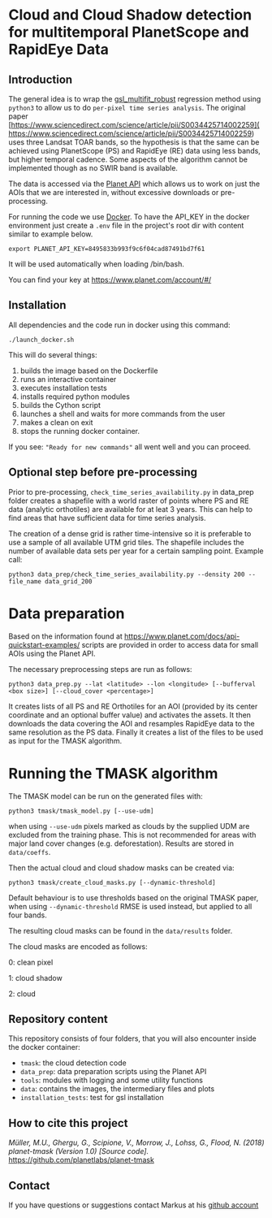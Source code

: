 # Cloud and Cloud Shadow detection for multitemporal PlanetScope and RapidEye Data

## Introduction

The general idea is to wrap the [gsl_multifit_robust](https://www.gnu.org/software/gsl/doc/html/lls.html#robust-linear-regression) regression method using
`python3` to allow us to do `per-pixel time series analysis`. The original paper 
[https://www.sciencedirect.com/science/article/pii/S0034425714002259](
https://www.sciencedirect.com/science/article/pii/S0034425714002259) uses
three Landsat TOAR bands, so the hypothesis is that the same can be achieved using
PlanetScope (PS) and RapidEye (RE) data using less bands, but higher temporal cadence.
Some aspects of the algorithm cannot be implemented though as no SWIR band is available.

The data is accessed via the [Planet API](https://www.planet.com/docs/api-quickstart-examples/) which allows us to work on just the
AOIs that we are interested in, without excessive downloads or pre-processing.

For running the code we use [Docker](https://docs.docker.com/develop/).
To have the API_KEY in the docker environment just create a `.env` file
in the project's root dir with content similar to example below.

```
export PLANET_API_KEY=8495833b993f9c6f04cad87491bd7f61
```
It will be used automatically when loading /bin/bash.

You can find your key at https://www.planet.com/account/#/

## Installation

All dependencies and the code run in docker using this command:

```
./launch_docker.sh
```

This will do several things:

1. builds the image based on the Dockerfile
2. runs an interactive container
3. executes installation tests
4. installs required python modules
5. builds the Cython script
6. launches a shell and waits for more commands from the user
7. makes a clean on exit
8. stops the running docker container.

If you see: `"Ready for new commands"` all went well and you can proceed.

## Optional step before pre-processing

Prior to pre-processing, `check_time_series_availability.py` in data_prep
folder creates a shapefile with a world raster of points where PS and RE data
(analytic orthotiles) are available for at leat 3 years. This can help to find
areas that have sufficient data for time series analysis.

The creation of a dense grid is rather time-intensive so it is preferable to use a sample of
all available UTM grid tiles. The shapefile includes the number of available data
sets per year for a certain sampling point. Example call:

```
python3 data_prep/check_time_series_availability.py --density 200 --file_name data_grid_200
```

# Data preparation

Based on the information found at https://www.planet.com/docs/api-quickstart-examples/
scripts are provided in order to access data for small AOIs using the Planet API.

The necessary preprocessing steps are run as follows:

```
python3 data_prep.py --lat <latitude> --lon <longitude> [--bufferval <box size>] [--cloud_cover <percentage>]
```

It creates lists of all PS and RE Orthotiles for an AOI (provided by its
center coordinate and an optional buffer value) and activates the assets.
It then downloads the data covering the AOI and resamples RapidEye data to the
same resolution as the PS data. Finally it creates a list of the files to be
used as input for the TMASK algorithm.


# Running the TMASK algorithm

The TMASK model can be run on the generated files with:

```
python3 tmask/tmask_model.py [--use-udm]
```

when using `--use-udm` pixels marked as clouds by the supplied UDM are excluded from the
training phase. This is not recommended for areas with major land cover changes (e.g. 
deforestation). Results are stored in `data/coeffs`.

Then the actual cloud and cloud shadow masks can be created via:

```
python3 tmask/create_cloud_masks.py [--dynamic-threshold]
```

Default behaviour is to use thresholds based on the original TMASK paper, when using
`--dynamic-threshold` RMSE is used instead, but applied to all four bands.

The resulting cloud masks can be found in the `data/results` folder.

The cloud masks are encoded as follows:

0: clean pixel

1: cloud shadow

2: cloud

## Repository content

This repository consists of four folders, that you will also encounter inside
the docker container:

* `tmask`: the cloud detection code
* `data_prep`: data preparation scripts using the Planet API
* `tools`: modules with logging and some utility functions
* `data`: contains the images, the intermediary files and plots
* `installation_tests`: test for gsl installation

## How to cite this project

_Müller, M.U., Ghergu, G., Scipione, V., Morrow, J., Lohss, G., Flood, N. (2018) planet-tmask (Version 1.0) [Source code]._ https://github.com/planetlabs/planet-tmask

## Contact

If you have questions or suggestions contact Markus at his [github account](https://github.com/markusuwe)
